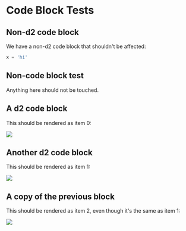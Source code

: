 # Code Block Tests

## Non-d2 code block

We have a non-d2 code block that shouldn't be affected:

```py
x = 'hi'
```

## Non-code block test

Anything here should not be touched.

## A d2 code block

This should be rendered as item 0:

![](/d2/test/resources/multi/0.png)

## Another d2 code block

This should be rendered as item 1:

![](/d2/test/resources/multi/1.png)

## A copy of the previous block

This should be rendered as item 2, even though it's the same as item 1:

![](/d2/test/resources/multi/2.png)
